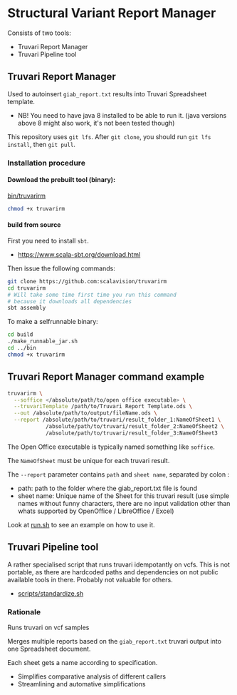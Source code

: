 # Structural Variant Report Manager

Consists of two tools:

* Truvari Report Manager
* Truvari Pipeline tool

## Truvari Report Manager

Used to autoinsert `giab_report.txt` results into Truvari Spreadsheet template.

* NB! You need to have java 8 installed to be able to run it. (java versions above 8 might also work, it's not been tested though)

This repository uses ``git lfs``. After ``git clone``, you  should run ``git lfs install``, then ``git pull``.

### Installation procedure

#### Download the prebuilt tool (binary):

[bin/truvarirm](bin/truvarirm)

```bash
chmod +x truvarirm
```

#### build from source

First you need to install `sbt`. 

* https://www.scala-sbt.org/download.html

Then issue the following commands:

```bash
git clone https://github.com:scalavision/truvarirm
cd truvarirm
# Will take some time first time you run this command
# because it downloads all dependencies
sbt assembly
```
To make a selfrunnable binary:

```bash
cd build
./make_runnable_jar.sh
cd ../bin
chmod +x truvarirm 
```

## Truvari Report Manager command example

```bash
truvarirm \
  --soffice </absolute/path/to/open office executable> \
  --truvariTemplate /path/to/Truvari Report Template.ods \
  --out /absolute/path/to/output/fileName.ods \
  --report /absolute/path/to/truvari/result_folder_1:NameOfSheet1 \
            /absolute/path/to/truvari/result_folder_2:NameOfSheet2 \
            /absolute/path/to/truvari/result_folder_3:NameOfSheet3
```

The Open Office executable is typically named something like `soffice`.

The `NameOfSheet` must be unique for each truvari result.

The `--report` parameter contains `path` and ``sheet name``, separated by colon :

- path: path to the folder where the giab_report.txt file is found
- sheet name: Unique name of the Sheet for this truvari result (use simple names without funny characters, 
  there are no input validation other than whats supported by OpenOffice / LibreOffice / Excel)

Look at [run.sh](run.sh) to see an example on how to use it.

## Truvari Pipeline tool

A rather specialised script that runs truvari idempotantly on vcfs. This is not portable, as there are hardcoded paths and dependencies on not public available tools in there. Probably not valuable for others. 

* [scripts/standardize.sh](scripts/standardize.sh)

### Rationale

Runs truvari on vcf samples

Merges multiple reports based on the `giab_report.txt` truvari output into one Spreadsheet document.

Each sheet gets a name according to specification.

* Simplifies comparative analysis of different callers
* Streamlining and automative simplifications
